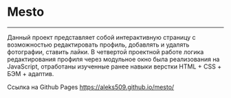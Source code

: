 # Mesto #
***
Данный проект представляет собой интерактивную страницу с возможностью редактировать профиль, добавлять и удалять фотографии, ставить лайки.
В четвертой проектной работе логика редактирования профиля через модульное окно была  реализования на JavaScript, отработаны изученные ранее навыки верстки  HTML + CSS + БЭМ  + адаптив.

Ссылка на Github Pages  https://aleks509.github.io/mesto/
